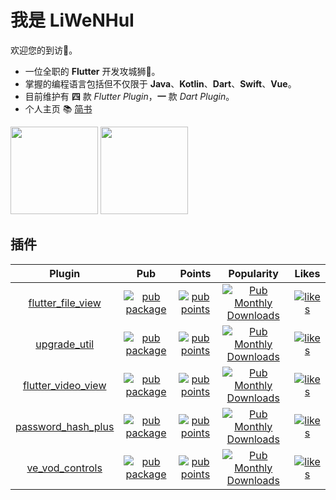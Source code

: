 # 我是 LiWeNHuI

欢迎您的到访🐾。

* 一位全职的 **Flutter** 开发攻城狮🦁。
* 掌握的编程语言包括但不仅限于 **Java**、**Kotlin**、**Dart**、**Swift**、**Vue**。
* 目前维护有 **四** 款 *Flutter Plugin*，**一** 款 *Dart Plugin*。
* 个人主页 📚 [简书](https://www.jianshu.com/u/b3e89b034b7e)

<img align="" height="140px" src="https://github-readme-stats.vercel.app/api?username=LiWenHui96&hide_title=true&hide_border=true&show_icons=true&include_all_commits=true&theme=graywhite&locale=cn"></img>
<img align="" height="140px" src="https://github-readme-stats.vercel.app/api/top-langs/?username=LiWenHui96&hide_title=true&hide_border=true&layout=compact&theme=graywhite&locale=cn" />

## 插件

| Plugin | Pub | Points | Popularity | Likes |
|:-:|:-:|:-:|:-:|:-:|
| [flutter_file_view](https://github.com/LiWenHui96/flutter_file_view) | [![pub package](https://img.shields.io/pub/v/flutter_file_view)](https://pub.dev/packages/flutter_file_view) | [![pub points](https://img.shields.io/pub/points/flutter_file_view)](https://pub.dev/packages/flutter_file_view/score) | [![Pub Monthly Downloads](https://img.shields.io/pub/dm/flutter_file_view)](https://pub.dev/packages/flutter_file_view/score) | [![likes](https://img.shields.io/pub/likes/flutter_file_view)](https://pub.dev/packages/flutter_file_view/score) |
| [upgrade_util](https://github.com/LiWenHui96/upgrade_util) | [![pub package](https://img.shields.io/pub/v/upgrade_util)](https://pub.dev/packages/upgrade_util) | [![pub points](https://img.shields.io/pub/points/upgrade_util)](https://pub.dev/packages/upgrade_util/score) | [![Pub Monthly Downloads](https://img.shields.io/pub/dm/upgrade_util)](https://pub.dev/packages/upgrade_util/score) | [![likes](https://img.shields.io/pub/likes/upgrade_util)](https://pub.dev/packages/upgrade_util/score) |
| [flutter_video_view](https://github.com/LiWenHui96/flutter_video_view) | [![pub package](https://img.shields.io/pub/v/flutter_video_view)](https://pub.dev/packages/flutter_video_view) | [![pub points](https://img.shields.io/pub/points/flutter_video_view)](https://pub.dev/packages/flutter_video_view/score) | [![Pub Monthly Downloads](https://img.shields.io/pub/dm/flutter_video_view)](https://pub.dev/packages/flutter_video_view/score) | [![likes](https://img.shields.io/pub/likes/flutter_video_view)](https://pub.dev/packages/flutter_video_view/score) |
| [password_hash_plus](https://github.com/LiWenHui96/password_hash_plus) | [![pub package](https://img.shields.io/pub/v/password_hash_plus)](https://pub.dev/packages/password_hash_plus) | [![pub points](https://img.shields.io/pub/points/password_hash_plus)](https://pub.dev/packages/password_hash_plus/score) | [![Pub Monthly Downloads](https://img.shields.io/pub/dm/password_hash_plus)](https://pub.dev/packages/password_hash_plus/score) | [![likes](https://img.shields.io/pub/likes/password_hash_plus)](https://pub.dev/packages/password_hash_plus/score) |
| [ve_vod_controls](https://github.com/LiWenHui96/ve_vod_controls) | [![pub package](https://img.shields.io/pub/v/ve_vod_controls)](https://pub.dev/packages/ve_vod_controls) | [![pub points](https://img.shields.io/pub/points/ve_vod_controls)](https://pub.dev/packages/ve_vod_controls/score) | [![Pub Monthly Downloads](https://img.shields.io/pub/dm/ve_vod_controls)](https://pub.dev/packages/ve_vod_controls/score) | [![likes](https://img.shields.io/pub/likes/ve_vod_controls)](https://pub.dev/packages/ve_vod_controls/score) |
